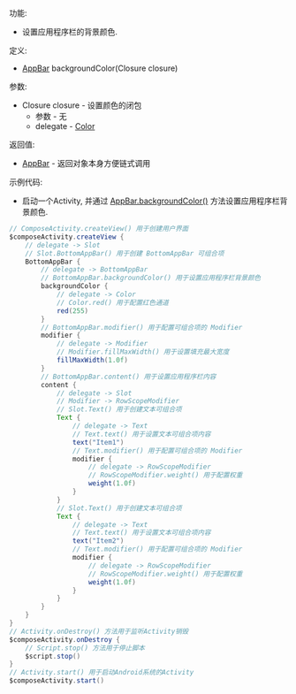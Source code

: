 功能:

+ 设置应用程序栏的背景颜色.

定义:

+ [AppBar](/API/UI/Compose/Widget/AppBar/README.md) backgroundColor(Closure closure)

参数:

+ Closure closure - 设置颜色的闭包
    + 参数 - 无
    + delegate - [Color](/API/UI/Compose/Theme/Color/Color/README.md)

返回值:

+ [AppBar](/API/UI/Compose/Widget/AppBar/README.md) - 返回对象本身方便链式调用

示例代码:

+ 启动一个Activity, 并通过 [AppBar.backgroundColor()](/API/UI/Compose/Widget/AppBar/README.md?id=backgroundColor)
  方法设置应用程序栏背景颜色.

```groovy
// ComposeActivity.createView() 用于创建用户界面
$composeActivity.createView {
    // delegate -> Slot
    // Slot.BottomAppBar() 用于创建 BottomAppBar 可组合项
    BottomAppBar {
        // delegate -> BottomAppBar
        // BottomAppBar.backgroundColor() 用于设置应用程序栏背景颜色
        backgroundColor {
            // delegate -> Color
            // Color.red() 用于配置红色通道
            red(255)
        }
        // BottomAppBar.modifier() 用于配置可组合项的 Modifier
        modifier {
            // delegate -> Modifier
            // Modifier.fillMaxWidth() 用于设置填充最大宽度
            fillMaxWidth(1.0f)
        }
        // BottomAppBar.content() 用于设置应用程序栏内容
        content {
            // delegate -> Slot
            // Modifier -> RowScopeModifier
            // Slot.Text() 用于创建文本可组合项
            Text {
                // delegate -> Text
                // Text.text() 用于设置文本可组合项内容
                text("Item1")
                // Text.modifier() 用于配置可组合项的 Modifier
                modifier {
                    // delegate -> RowScopeModifier
                    // RowScopeModifier.weight() 用于配置权重
                    weight(1.0f)
                }
            }
            // Slot.Text() 用于创建文本可组合项
            Text {
                // delegate -> Text
                // Text.text() 用于设置文本可组合项内容
                text("Item2")
                // Text.modifier() 用于配置可组合项的 Modifier
                modifier {
                    // delegate -> RowScopeModifier
                    // RowScopeModifier.weight() 用于配置权重
                    weight(1.0f)
                }
            }
        }
    }
}
// Activity.onDestroy() 方法用于监听Activity销毁
$composeActivity.onDestroy {
    // Script.stop() 方法用于停止脚本
    $script.stop()
}
// Activity.start() 用于启动Android系统的Activity
$composeActivity.start()
```